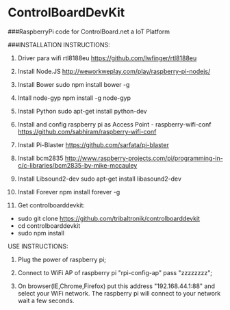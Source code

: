 # ControlBoardDevKit
###RaspberryPi code for ControlBoard.net a IoT Platform



###INSTALLATION INSTRUCTIONS:


1) Driver para wifi rtl8188eu 
https://github.com/lwfinger/rtl8188eu

2) Install Node.JS
http://weworkweplay.com/play/raspberry-pi-nodejs/

3) Install Bower
sudo npm install bower -g

4) Intall node-gyp
npm install -g node-gyp

5) Install Python
sudo apt-get install python-dev

6) Install and config raspberry pi as Access Point - raspberry-wifi-conf
https://github.com/sabhiram/raspberry-wifi-conf

7) Install Pi-Blaster
https://github.com/sarfata/pi-blaster

8) Install bcm2835
http://www.raspberry-projects.com/pi/programming-in-c/c-libraries/bcm2835-by-mike-mccauley

9) Install Libsound2-dev
sudo apt-get install libasound2-dev

10) Install Forever
npm install forever -g


11) Get controlboarddevkit:
- sudo git clone https://github.com/tribaltronik/controlboarddevkit
- cd controlboarddevkit
- sudo npm install


USE INSTRUCTIONS:

1) Plug the power of raspberry pi;

2) Connect to WiFi AP of raspberry pi "rpi-config-ap" pass "zzzzzzzz";

3) On browser(IE,Chrome,Firefox) put this address "192.168.44.1:88" and select your WiFi network. The raspberry pi will connect to your network wait a few seconds.

